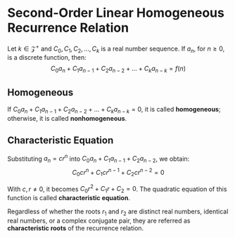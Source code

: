 # Second-Order Linear Homogeneous Recurrence Relation

Let $k \in \mathcal{Z}^+$ and $C_0, C_1, C_2, ..., C_k$ is a real number sequence.
If $a_n$, for $n \geq 0$, is a discrete function, then:
$$C_0a_n + C_1a_{n-1} + C_2a_{n-2} + ... + C_ka_{n-k} = f(n)$$

## Homogeneous

If $C_0a_n + C_1a_{n-1} + C_2a_{n-2} + ... + C_ka_{n-k} = 0$, it is called **homogeneous**; otherwise, it is called **nonhomogeneous**.

## Characteristic Equation

Substituting $a_n = cr^n$ into $C_0a_n + C_1a_{n-1} + C_2a_{n-2}$, we obtain:
$$C_0cr^n + C_1cr^{n-1} + C_2cr^{n-2} = 0$$

With $c, r \neq 0$, it becomes $C_0r^2 + C_1r + C_2 = 0$. The quadratic equation of this function is called **characteristic equation**.

Regardless of whether the roots $r_1$ and $r_2$ are distinct real numbers, identical real numbers, or a complex conjugate pair, they are referred as **characteristic roots** of the recurrence relation.
